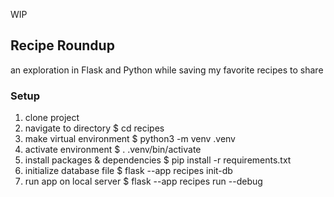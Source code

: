 WIP

## Recipe Roundup

an exploration in Flask and Python while saving my favorite recipes to share

### Setup

1. clone project
2. navigate to directory
   $ cd recipes
3. make virtual environment
   $ python3 -m venv .venv
4. activate environment
   $ . .venv/bin/activate
5. install packages & dependencies
   $ pip install -r requirements.txt
6. initialize database file
   $ flask --app recipes init-db
7. run app on local server
   $ flask --app recipes run --debug
